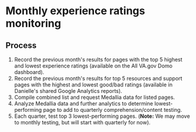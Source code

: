 
# Monthly experience ratings monitoring

## Process

1. Record the previous month's results for pages with the top 5 highest and lowest experience ratings (available on the All VA.gov Domo dashboard).
2. Record the previous month's results for top 5 resources and support pages with the highest and lowest good/bad ratings (available in Danielle's shared Google Analytics reports).
3. Compile combined list and request Medallia data for listed pages.
4. Analyze Medallia data and further analytics to determine lowest-performing page to add to quarterly comprehension/content testing.
5. Each quarter, test top 3 lowest-performing pages. (**Note:** We may move to monthly testing, but will start with quarterly for now).
